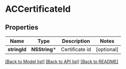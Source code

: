 # ACCertificateId

## Properties
Name | Type | Description | Notes
------------ | ------------- | ------------- | -------------
**stringId** | **NSString*** | Certificate id | [optional] 

[[Back to Model list]](../README.md#documentation-for-models) [[Back to API list]](../README.md#documentation-for-api-endpoints) [[Back to README]](../README.md)


